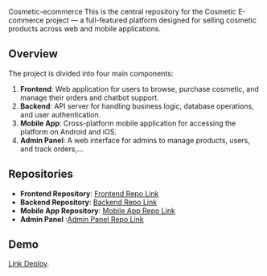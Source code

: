 Cosmetic-ecommerce
This is the central repository for the Cosmetic E-commerce project — a full-featured platform designed for selling cosmetic products across web and mobile applications.
## Overview
The project is divided into four main components:
1. **Frontend**: Web application for users to browse, purchase cosmetic, and manage their orders and chatbot support.
2. **Backend**: API server for handling business logic, database operations, and user authentication.
3. **Mobile App**: Cross-platform mobile application for accessing the platform on Android and iOS.
4. **Admin Panel**: A web interface for admins to manage products, users, and track orders,...


## Repositories
- **Frontend Repository**: [Frontend Repo Link](https://github.com/mduyen2505/FE-TTTN)
- **Backend Repository**: [Backend Repo Link](https://github.com/letham1612/TTTN)
- **Mobile App Repository**: [Mobile App Repo Link](https://github.com/mduyen2505/app_cosmetic)
-  **Admin Panel** :[Admin Panel Repo Link](https://github.com/VanManh201/TTTN-Project)

## Demo 
[Link Deploy](https://client-production-cc5e.up.railway.app/).

